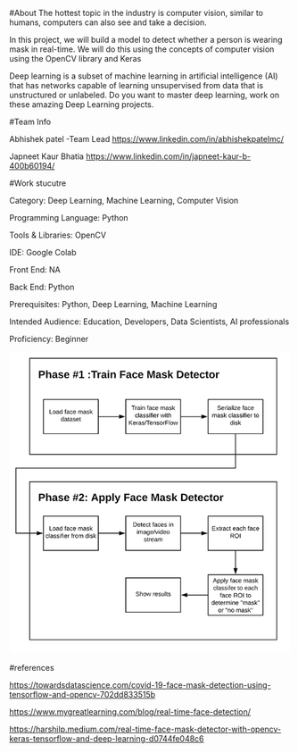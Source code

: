 #About
The hottest topic in the industry is computer vision, similar to humans, computers can also see and take a decision.

In this project, we will build a model to detect whether a person is wearing mask in real-time. We will do this using the concepts of computer vision using the OpenCV library and Keras

Deep learning is a subset of machine learning in artificial intelligence (AI) that has networks capable of learning unsupervised from data that is unstructured or unlabeled. Do you want to master deep learning, work on these amazing Deep Learning projects.

#Team Info 

Abhishek patel -Team Lead
https://www.linkedin.com/in/abhishekpatelmc/

Japneet Kaur Bhatia 
https://www.linkedin.com/in/japneet-kaur-b-400b60194/

#Work stucutre 

Category: Deep Learning, Machine Learning, Computer Vision

Programming Language: Python

Tools & Libraries: OpenCV

IDE: Google Colab

Front End: NA

Back End: Python

Prerequisites: Python, Deep Learning, Machine Learning

Intended Audience: Education, Developers, Data Scientists, AI professionals

Proficiency: Beginner

<img src="face_mask_detection_flowchart.png" >

#references 

https://towardsdatascience.com/covid-19-face-mask-detection-using-tensorflow-and-opencv-702dd833515b

https://www.mygreatlearning.com/blog/real-time-face-detection/

https://harshilp.medium.com/real-time-face-mask-detector-with-opencv-keras-tensorflow-and-deep-learning-d0744fe048c6
